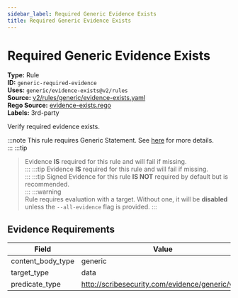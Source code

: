 ```yaml
---
sidebar_label: Required Generic Evidence Exists
title: Required Generic Evidence Exists
---  
```

# Required Generic Evidence Exists  
**Type:** Rule  
**ID:** `generic-required-evidence`  
**Uses:** `generic/evidence-exists@v2/rules`  
**Source:** [v2/rules/generic/evidence-exists.yaml](https://github.com/scribe-public/sample-policies/blob/main/v2/rules/generic/evidence-exists.yaml)  
**Rego Source:** [evidence-exists.rego](https://github.com/scribe-public/sample-policies/blob/main/v2/rules/generic/evidence-exists.rego)  
**Labels:** 3rd-party  

Verify required evidence exists.

:::note 
This rule requires Generic Statement. See [here](https://scribe-security.netlify.app/docs/valint/generic) for more details.  
::: 
:::tip 
> Evidence **IS** required for this rule and will fail if missing.  
::: 
:::tip 
> Evidence **IS** required for this rule and will fail if missing.  
::: 
:::tip 
Signed Evidence for this rule **IS NOT** required by default but is recommended.  
::: 
:::warning  
Rule requires evaluation with a target. Without one, it will be **disabled** unless the `--all-evidence` flag is provided.
::: 

## Evidence Requirements  
| Field | Value |
|-------|-------|
| content_body_type | generic |
| target_type | data |
| predicate_type | http://scribesecurity.com/evidence/generic/v0.1 |

